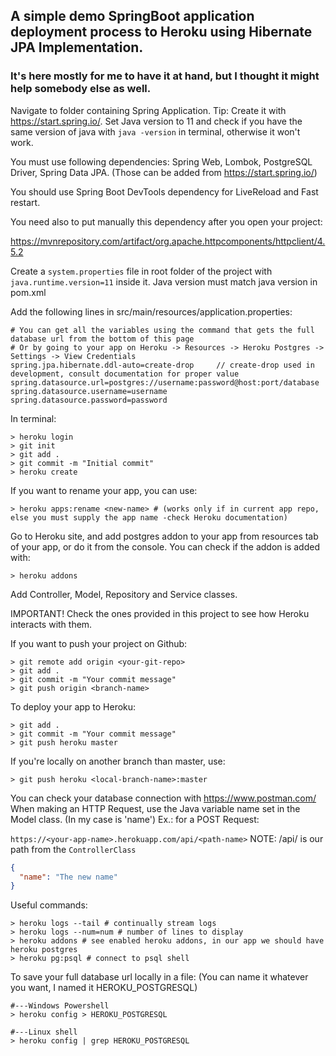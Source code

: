 ## A simple demo SpringBoot application deployment process to Heroku using Hibernate JPA Implementation.
### It's here mostly for me to have it at hand, but I thought it might help somebody else as well.

Navigate to folder containing Spring Application. Tip: Create it with https://start.spring.io/. Set Java version to 11
and check if you have the same version of java with ```java -version``` in terminal, otherwise it won't work.

You must use following dependencies: Spring Web, Lombok, PostgreSQL Driver, Spring Data JPA. (Those can be added
from https://start.spring.io/)

You should use Spring Boot DevTools dependency for LiveReload and Fast restart.

You need also to put manually this dependency after you open your project:

https://mvnrepository.com/artifact/org.apache.httpcomponents/httpclient/4.5.2

Create a  ```system.properties``` file in root folder of the project with ```java.runtime.version=11``` inside it. Java
version must match java version in pom.xml

Add the following lines in src/main/resources/application.properties:

```
# You can get all the variables using the command that gets the full database url from the bottom of this page
# Or by going to your app on Heroku -> Resources -> Heroku Postgres -> Settings -> View Credentials
spring.jpa.hibernate.ddl-auto=create-drop     // create-drop used in development, consult documentation for proper value
spring.datasource.url=postgres://username:password@host:port/database 
spring.datasource.username=username
spring.datasource.password=password
```

In terminal:

```shell
> heroku login
> git init
> git add .
> git commit -m "Initial commit"
> heroku create
```

If you want to rename your app, you can use:

```shell
> heroku apps:rename <new-name> # (works only if in current app repo, else you must supply the app name -check Heroku documentation) 
```

Go to Heroku site, and add postgres addon to your app from resources tab of your app, or do it from the console. You can
check if the addon is added with:

```shell
> heroku addons
```

Add Controller, Model, Repository and Service classes.

IMPORTANT!
Check the ones provided in this project to see how Heroku interacts with them.

If you want to push your project on Github:

```shell
> git remote add origin <your-git-repo>  
> git add .
> git commit -m "Your commit message"
> git push origin <branch-name>
```

To deploy your app to Heroku:

```shell
> git add .
> git commit -m "Your commit message"
> git push heroku master 
```

If you're locally on another branch than master, use:

```shell
> git push heroku <local-branch-name>:master
```

You can check your database connection with https://www.postman.com/ \
When making an HTTP Request, use the Java variable name set in the Model class. (In my case is 'name') Ex.: for a POST
Request:

```https://<your-app-name>.herokuapp.com/api/<path-name>```   NOTE: /api/<path-name> is our path from
the ```ControllerClass```

```json
{
  "name": "The new name"
}
```

Useful commands:

```shell
> heroku logs --tail # continually stream logs
> heroku logs --num=num # number of lines to display
> heroku addons # see enabled heroku addons, in our app we should have heroku postgres
> heroku pg:psql # connect to psql shell
```


To save your full database url locally in a file:
(You can name it whatever you want, I named it HEROKU_POSTGRESQL)
```shell
#---Windows Powershell
> heroku config > HEROKU_POSTGRESQL 

#---Linux shell
> heroku config | grep HEROKU_POSTGRESQL
```
